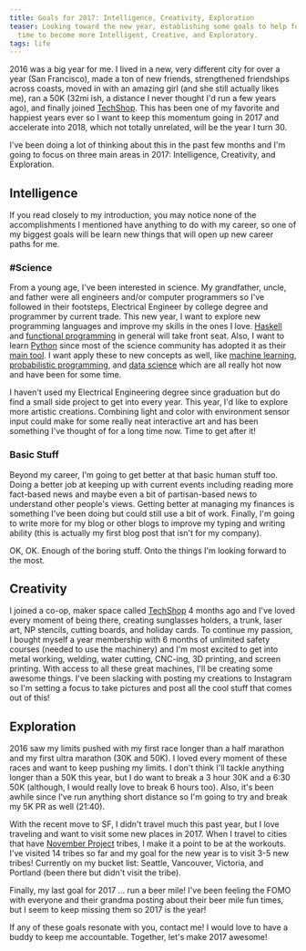 ```yaml
---
title: Goals for 2017: Intelligence, Creativity, Exploration
teaser: Looking toward the new year, establishing some goals to help focus my
  time to become more Intelligent, Creative, and Exploratory.
tags: life
---
```


2016 was a big year for me. I lived in a new, very different city for over a
year (San Francisco), made a ton of new friends, strengthened friendships across
coasts, moved in with an amazing girl (and she still actually likes me), ran a
50K (32mi ish, a distance I never thought I'd run a few years ago), and finally
joined [TechShop]. This has been one of my favorite and happiest years ever so I
want to keep this momentum going in 2017 and accelerate into 2018, which not
totally unrelated, will be the year I turn 30.

I've been doing a lot of thinking about this in the past few months and I'm
going to focus on three main areas in 2017: Intelligence, Creativity, and
Exploration.

## Intelligence

If you read closely to my introduction, you may notice none of the
accomplishments I mentioned have anything to do with my career, so one of my
biggest goals will be learn new things that will open up new career paths for
me.

### #Science

From a young age, I've been interested in science. My grandfather, uncle, and
father were all engineers and/or computer programmers so I've followed in their
footsteps, Electrical Engineer by college degree and programmer by current
trade. This new year, I want to explore new programming languages and improve my
skills in the ones I love. [Haskell] and [functional programming] in general
will take front seat. Also, I want to learn [Python] since most of the science
community has adopted it as their [main tool]. I want apply these to new
concepts as well, like [machine learning], [probabilistic programming], and
[data science] which are all really hot now and have been for some time.

I haven't used my Electrical Engineering degree since graduation but do find a
small side project to get into every year. This year, I'd like to explore more
artistic creations. Combining light and color with environment sensor input
could make for some really neat interactive art and has been something I've
thought of for a long time now. Time to get after it!

[Haskell]: https://www.haskell.org
[functional programming]: https://en.wikipedia.org/wiki/Functional_programming
[Python]: https://www.python.org
[main tool]: https://www.scipy.org
[machine learning]: https://en.wikipedia.org/wiki/Machine_learning
[probabilistic programming]: https://en.wikipedia.org/wiki/Probabilistic_programming_language
[data science]: https://en.wikipedia.org/wiki/Data_science

### Basic Stuff

Beyond my career, I'm going to get better at that basic human stuff too. Doing a
better job at keeping up with current events including reading more fact-based
news and maybe even a bit of partisan-based news to understand other people's
views. Getting better at managing my finances is something I've been doing but
could still use a bit of work. Finally, I'm going to write more for my blog or
other blogs to improve my typing and writing ability (this is actually my first
blog post that isn't for my company).

OK, OK. Enough of the boring stuff. Onto the things I'm looking forward to the
most.

## Creativity

I joined a co-op, maker space called [TechShop] 4 months ago and I've loved
every moment of being there, creating sunglasses holders, a trunk, laser art, NP
stencils, cutting boards, and holiday cards. To continue my passion, I bought
myself a year membership with 6 months of unlimited safety courses (needed to
use the machinery) and I'm most excited to get into metal working, welding,
water cutting, CNC-ing, 3D printing, and screen printing. With access to all
these great machines, I'll be creating some awesome things. I've been slacking
with posting my creations to Instagram so I'm setting a focus to take pictures
and post all the cool stuff that comes out of this!

[TechShop]: http://www.techshop.ws

## Exploration

2016 saw my limits pushed with my first race longer than a half marathon and my
first ultra marathon (30K and 50K). I loved every moment of these races and want
to keep pushing my limits. I don't think I'll tackle anything longer than a 50K
this year, but I do want to break a 3 hour 30K and a 6:30 50K (although, I would
really love to break 6 hours too). Also, it's been awhile since I've run
anything short distance so I'm going to try and break my 5K PR as well (21:40).

With the recent move to SF, I didn't travel much this past year, but I love
traveling and want to visit some new places in 2017. When I travel to cities
that have [November Project] tribes, I make it a point to be at the workouts.
I've visited 14 tribes so far and my goal for the new year is to visit 3-5 new
tribes! Currently on my bucket list: Seattle, Vancouver, Victoria, and Portland
(been there but didn't visit the tribe).

[November Project]: http://november-project.com

Finally, my last goal for 2017 ... run a beer mile! I've been feeling the FOMO
with everyone and their grandma posting about their beer mile fun times, but I
seem to keep missing them so 2017 is the year!

If any of these goals resonate with you, contact me! I would love to have a
buddy to keep me accountable. Together, let's make 2017 awesome!
